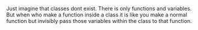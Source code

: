 Just imagine that classes dont exist. There is only functions and variables. But when who make a function inside a class it is like you make a normal function but invisibly pass those variables within the class to that function.
